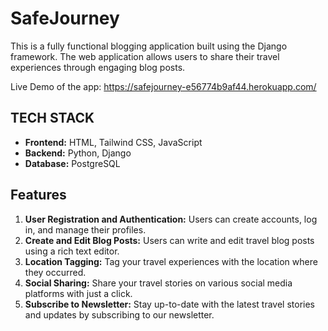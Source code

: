 # SafeJourney
This is a fully functional blogging application built using the Django framework. The web application allows users to share their travel experiences through engaging blog posts.

Live Demo of the app: https://safejourney-e56774b9af44.herokuapp.com/

## TECH STACK
* **Frontend:** HTML, Tailwind CSS, JavaScript
* **Backend:** Python, Django
* **Database:** PostgreSQL

## Features
1. **User Registration and Authentication:** Users can create accounts, log in, and manage their profiles.
2. **Create and Edit Blog Posts:** Users can write and edit travel blog posts using a rich text editor.
3. **Location Tagging:** Tag your travel experiences with the location where they occurred.
4. **Social Sharing:** Share your travel stories on various social media platforms with just a click.
5. **Subscribe to Newsletter:** Stay up-to-date with the latest travel stories and updates by subscribing to our newsletter.
